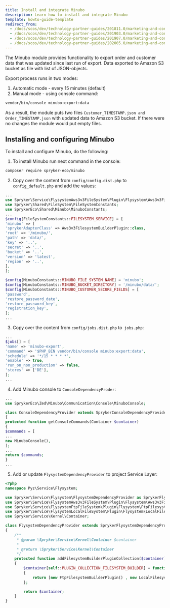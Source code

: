 ```yaml
---
title: Install and integrate Minubo
description: Learn how to install and integrate Minubo
template: howto-guide-template
redirect_from:
  - /docs/scos/dev/technology-partner-guides/201811.0/marketing-and-conversion/analytics/installing-and-integrating-minubo.html
  - /docs/scos/dev/technology-partner-guides/201903.0/marketing-and-conversion/analytics/installing-and-integrating-minubo.html
  - /docs/scos/dev/technology-partner-guides/201907.0/marketing-and-conversion/analytics/installing-and-integrating-minubo.html
  - /docs/scos/dev/technology-partner-guides/202005.0/marketing-and-conversion/analytics/installing-and-integrating-minubo.html
---
```


The Minubo module provides functionality to export order and customer data that was updated since last run of export. Data exported to Amazon S3 bucket as file with list of JSON-objects.

Export process runs in two modes:

1. Automatic mode - every 15 minutes (default)
2. Manual mode - using console command:
```bash
vendor/bin/console minubo:export:data
```
As a result, the module puts two files `Customer_TIMESTAMP.json and Order_TIMESTAMP.json` with updated data to Amazon S3 bucket. If there were no changes the module would put empty files.

## Installing and configuring Minubo

To install and configure Minubo, do the following:

1. To install Minubo run next command in the console:
```bash
composer require spryker-eco/minubo
```
2. Copy over the content from `config/config.dist.php` to `config_default.php` and add the values:
```php
...
use Spryker\Service\FlysystemAws3v3FileSystem\Plugin\Flysystem\Aws3v3FilesystemBuilderPlugin;
use Spryker\Shared\FileSystem\FileSystemConstants;
use SprykerEco\Shared\Minubo\MinuboConstants;
...
$config[FileSystemConstants::FILESYSTEM_SERVICE] = [
'minubo' => [
'sprykerAdapterClass' => Aws3v3FilesystemBuilderPlugin::class,
'root' => '/minubo/',
'path' => 'data/',
'key' => '..',
'secret' => '..',
'bucket' => '..',
'version' => 'latest',
'region' => '..',
],
];

$config[MinuboConstants::MINUBO_FILE_SYSTEM_NAME] = 'minubo';
$config[MinuboConstants::MINUBO_BUCKET_DIRECTORY] = '/minubo/data/';
$config[MinuboConstants::MINUBO_CUSTOMER_SECURE_FIELDS] = [
'password',
'restore_password_date',
'restore_password_key',
'registration_key',
];
...
```
3. Copy over the content from `config/jobs.dist.php` to` jobs.php`:
```php
...
$jobs[] = [
'name' => 'minubo-export',
'command' => '$PHP_BIN vendor/bin/console minubo:export:data',
'schedule' => '*/15 * * * *',
'enable' => true,
'run_on_non_production' => false,
'stores' => ['DE'],
];
...
```
4. Add Minubo console to `ConsoleDependencyProder`:
```php
...
use SprykerEco\Zed\Minubo\Communication\Console\MinuboConsole;

class ConsoleDependencyProvider extends SprykerConsoleDependencyProvider
{
protected function getConsoleCommands(Container $container)
{
$commands = [
...
new MinuboConsole(),
];
...
return $commands;
}
...
```
5. Add or update `FlysystemDependencyProvider` to project Service Layer:
```php
<?php
namespace Pyz\Service\Flysystem;

use Spryker\Service\Flysystem\FlysystemDependencyProvider as SprykerFlysystemDependencyProvider;
use Spryker\Service\FlysystemAws3v3FileSystem\Plugin\Flysystem\Aws3v3FilesystemBuilderPlugin;
use Spryker\Service\FlysystemFtpFileSystem\Plugin\Flysystem\FtpFilesystemBuilderPlugin;
use Spryker\Service\FlysystemLocalFileSystem\Plugin\Flysystem\LocalFilesystemBuilderPlugin;
use Spryker\Service\Kernel\Container;

class FlysystemDependencyProvider extends SprykerFlysystemDependencyProvider
{
    /**
     * @param \Spryker\Service\Kernel\Container $container
     *
     * @return \Spryker\Service\Kernel\Container
     */
    protected function addFilesystemBuilderPluginCollection($container)
    {
        $container[self::PLUGIN_COLLECTION_FILESYSTEM_BUILDER] = function (Container $container)
        {
            return [new FtpFilesystemBuilderPlugin() , new LocalFilesystemBuilderPlugin() , new Aws3v3FilesystemBuilderPlugin() , ];
        };

        return $container;
    }
}
```
